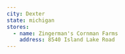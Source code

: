 ```yaml
---
city: Dexter
state: michigan
stores:
  - name: Zingerman's Cornman Farms
    address: 8540 Island Lake Road
---
```


